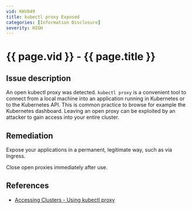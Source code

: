 ```yaml
---
vid: KHV049
title: kubectl proxy Exposed
categories: [Information Disclosure]
severity: HIGH
---
```


# {{ page.vid }} - {{ page.title }}

## Issue description

An open kubectl proxy was detected. `kubectl proxy` is a convenient tool to connect from a local machine into an application running in Kubernetes or to the Kubernetes API. This is common practice to browse for example the Kubernetes dashboard. Leaving an open proxy can be exploited by an attacker to gain access into your entire cluster.

## Remediation

Expose your applications in a permanent, legitimate way, such as via Ingress.

Close open proxies immediately after use.

## References

- [Accessing Clusters - Using kubectl proxy](https://kubernetes.io/docs/tasks/access-application-cluster/access-cluster/#using-kubectl-proxy)